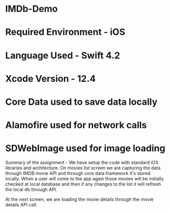 # IMDb-Demo
# Required Environment - iOS
# Language Used - Swift 4.2
# Xcode Version - 12.4
# Core Data used to save data locally
# Alamofire used for network calls
# SDWebImage used for image loading

Summary of the assignment - We have setup the code with standard iOS libraries and architecture. On movies list screen we are capturing the data through IMDB movie API and through core data framework it's stored locally. When a user will come to the app again those movies will be initially checked at local database and then if any changes to the list it will refresh the local db through API. 

At the next screen, we are loading the movie details through the movie details API call. 

